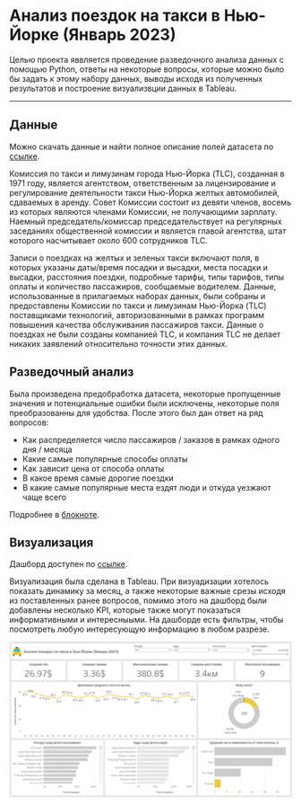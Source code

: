 # Анализ поездок на такси в Нью-Йорке (Январь 2023)

Целью проекта яввляется проведение разведочного анализа данных с помощью Python, ответы на некоторые вопросы, которые можно было бы задать к этому набору данных, выводы исходя из полученных результатов и построение визуализвции данных в Tableau.

---

## Данные

Можно скачать данные и найти полное описание полей датасета по [ссылке](https://www.nyc.gov/site/tlc/about/tlc-trip-record-data.page).

Комиссия по такси и лимузинам города Нью-Йорка (TLC), созданная в 1971 году, является агентством, ответственным за лицензирование и регулирование деятельности такси Нью-Йорка желтых автомобилей, сдаваемых в аренду. Совет Комиссии состоит из девяти членов, восемь из которых являются членами Комиссии, не получающими зарплату. Наемный председатель/комиссар председательствует на регулярных заседаниях общественной комиссии и является главой агентства, штат которого насчитывает около 600 сотрудников TLC.

Записи о поездках на желтых и зеленых такси включают поля, в которых указаны даты/время посадки и высадки, места посадки и высадки, расстояния поездки, подробные тарифы, типы тарифов, типы оплаты и количество пассажиров, сообщаемые водителем. Данные, использованные в прилагаемых наборах данных, были собраны и предоставлены Комиссии по такси и лимузинам Нью-Йорка (TLC) поставщиками технологий, авторизованными в рамках программ повышения качества обслуживания пассажиров такси. Данные о поездках не были созданы компанией TLC, и компания TLC не делает никаких заявлений относительно точности этих данных.

## Разведочный анализ

Была произведена предобработка датасета, некоторые пропущенные значения и потенциальные ошибки были исключены, некоторые поля преобразованны для удобства. После этого был дан ответ на ряд вопросов:
* Как распределяется число пассажиров / заказов в рамках одного дня / месяца
* Какие самые популярные способы оплаты
* Как зависит цена от способа оплаты
* В какое время самые дорогие поездки
* В какие самые популярные места ездят люди и откуда уезжают чаще всего

Подробнее в [блокноте](eda/taxi_eda.ipynb).

## Визуализация
 Дашборд доступен по [ссылке](https://public.tableau.com/views/NYCtaxidashboard/Dashboard1?:language=en-US&:sid=&:display_count=n&:origin=viz_share_link).

 Визуализация была сделана в Tableau. При визуадизации хотелось показать динамику за месяц, а также некоторые важные срезы исходя из поставленных ранее вопросов, помимо этого на дашборд были добавлены несколько KPI, которые также могут показаться информативными и интересныыми. На дашборде есть фильтры, чтобы посмотреть любую интересующую информацию в любом разрезе.

 ![дашборд](images/dashboard.png)

 
